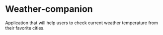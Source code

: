 # Weather-companion
Application that will help users to check current weather temperature from their favorite cities.

